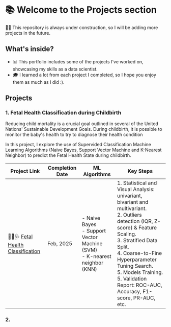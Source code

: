 # 📚 Welcome to the Projects section

👷‍♂️ This repository is always under construction, so I will be adding more projects in the future.

## What's inside?  

- 📊 This portfolio includes some of the projects I've worked on, showcasing my skills as a data scientist.
- 🎓 I learned a lot from each project I completed, so I hope you enjoy them as much as I did :).


## Projects  

### 1. **Fetal Health Classification during Childbirth**  

Reducing child mortality is a crucial goal outlined in several of the United Nations' Sustainable Development Goals. During childbirth, it is possible to monitor the baby's health to try to diagnose their health condition

In this project, I explore the use of Supervided Classification Machine Learning Algorithms (Naive Bayes, Support Vector Machine and K-Nearest Neighbor) to predict the Fetal Health State during childbirth.

| Project Link | Completion Date | ML Algorithms |Key Steps 
|---|---|---|---|
|👶🏻🩺 [Fetal Health Classification](https://github.com/mjimenezj/Portfolio/blob/main/Projects/Project_1/README.md) | Feb, 2025 | - Naive Bayes <br> - Support Vector Machine (SVM) <br> - K-nearest neighbor (KNN)  | 1. Statistical and Visual Analysis: univariant, bivariant and multivariant. <br> 2. Outliers detection (IQR, Z-score) & Feature Scaling. <br> 3. Stratified Data Split.  <br> 4. Coarse-to-Fine Hyperparameter Tuning Search. <br> 5. Models Training. <br> 5. Validation Report: ROC-AUC, Accuracy, F1-score, PR-AUC, etc. |


### 2.
